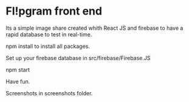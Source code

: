# Fl!pgram front end

Its a simple image share created whith React JS and firebase to have a rapid database to test in real-time.

npm install to install all packages.

Set up your firebase database in src/firebase/Firebase.JS

npm start


Have fun.


Screenshots in screenshots folder.

